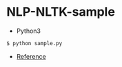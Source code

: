 # NLP-NLTK-sample

- Python3

```bash
$ python sample.py
```


- [Reference](https://medium.com/analytics-vidhya/building-a-simple-chatbot-in-python-using-nltk-7c8c8215ac6e)
